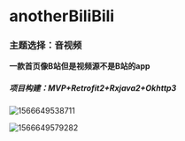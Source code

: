 # anotherBiliBili
### 主题选择：音视频

**一款首页像B站但是视频源不是B站的app**

##### 项目构建：MVP+Retrofit2+Rxjava2+Okhttp3

![1566649538711](C:\Users\lenovo\AppData\Roaming\Typora\typora-user-images\1566649538711.png)

![1566649579282](C:\Users\lenovo\AppData\Roaming\Typora\typora-user-images\1566649579282.png)
